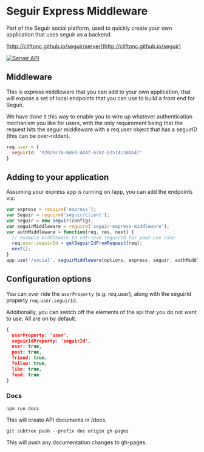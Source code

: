 # Seguir Express Middleware

Part of the Seguir social platform, used to quickly create your own application that uses seguir as a backend.

[http://cliftonc.github.io/seguir/server](http://cliftonc.github.io/seguir)

[![Server API](https://img.shields.io/badge/documentation-server-green.svg)](http://cliftonc.github.io/seguir-express-middleware)

## Middleware

This is express middleware that you can add to your own application, that will expose a set of local endpoints that you can use to build a front end for Seguir.

We have done it this way to enable you to wire up whatever authentication mechanism you like for users, with the only requirement being that the request hits the seguir middleware with a req.user object that has a seguirID (this can be over-ridden).

```js
req.user = {
  seguirId: '92029c7b-0ded-4d4f-b782-b2514c3dbb47'
}
```

## Adding to your application

Assuming your express app is running on /app, you can add the endpoints via:

```js
var express = require('express');
var Seguir = require('seguir/client');
var seguir = new Seguir(config);
var seguirMiddleware = require('seguir-express-middleware');
var authMiddleware = function(req, res, next) {
  // example middleware to retrieve seguirId for your use case
  req.user.seguirId = getSeguirIdFromRequest(req);
  next();
}
app.use('/social', seguirMiddleware(options, express, seguir, authMiddleware));
```

## Configuration options

You can over ride the ```userProperty``` (e.g. req.user), along with the seguirId property ```req.user.seguirId```.

Additionally, you can switch off the elements of the api that you do not want to use.  All are on by default.

```json
{
  userProperty: 'user',
  seguirIdProperty: 'seguirId',
  user: true,
  post: true,
  friend: true,
  follow: true,
  like: true,
  feed: true
}
```

### Docs

```shell
npm run docs
```

This will create API documents in /docs.

```shell
git subtree push --prefix doc origin gh-pages
```

This will push any documentation changes to gh-pages.

